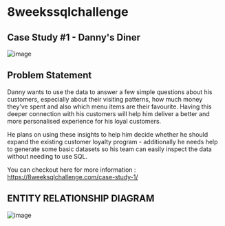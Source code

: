 # 8weekssqlchallenge

## Case Study #1 - Danny's Diner

![image](https://user-images.githubusercontent.com/72497669/231953273-0414174d-a7c9-4923-a457-2abc68fc450a.png)

## Problem Statement
Danny wants to use the data to answer a few simple questions about his customers, especially about their visiting patterns, how much money they’ve spent and also which menu items are their favourite. Having this deeper connection with his customers will help him deliver a better and more personalised experience for his loyal customers.

He plans on using these insights to help him decide whether he should expand the existing customer loyalty program - additionally he needs help to generate some basic datasets so his team can easily inspect the data without needing to use SQL.

You can checkout here for more information : https://8weeksqlchallenge.com/case-study-1/


## ENTITY RELATIONSHIP DIAGRAM
![image](https://user-images.githubusercontent.com/72497669/231953224-63991559-4d2b-455d-b9b3-82cf18948e47.png)


